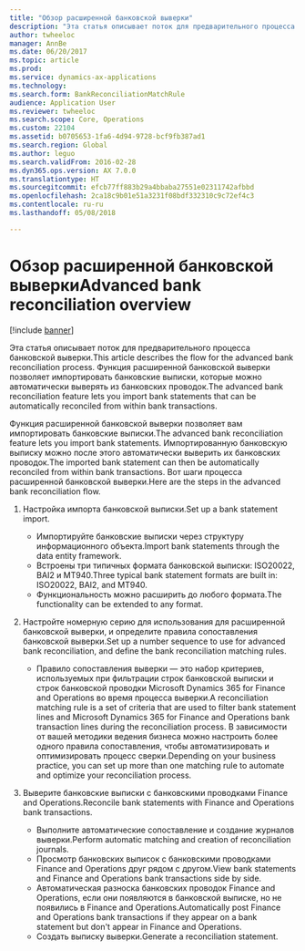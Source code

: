 ```yaml
---
title: "Обзор расширенной банковской выверки"
description: "Эта статья описывает поток для предварительного процесса банковской выверки. Функция расширенной банковской выверки позволяет импортировать банковские выписки, которые можно автоматически выверять из банковских проводок."
author: twheeloc
manager: AnnBe
ms.date: 06/20/2017
ms.topic: article
ms.prod: 
ms.service: dynamics-ax-applications
ms.technology: 
ms.search.form: BankReconciliationMatchRule
audience: Application User
ms.reviewer: twheeloc
ms.search.scope: Core, Operations
ms.custom: 22104
ms.assetid: b0705653-1fa6-4d94-9728-bcf9fb387ad1
ms.search.region: Global
ms.author: leguo
ms.search.validFrom: 2016-02-28
ms.dyn365.ops.version: AX 7.0.0
ms.translationtype: HT
ms.sourcegitcommit: efcb77ff883b29a4bbaba27551e02311742afbbd
ms.openlocfilehash: 2ca18c9b01e51a3231f08bdf332310c9c72ef4c3
ms.contentlocale: ru-ru
ms.lasthandoff: 05/08/2018

---
```


# <a name="advanced-bank-reconciliation-overview"></a><span data-ttu-id="68fb4-104">Обзор расширенной банковской выверки</span><span class="sxs-lookup"><span data-stu-id="68fb4-104">Advanced bank reconciliation overview</span></span>

[!include [banner](../includes/banner.md)]

<span data-ttu-id="68fb4-105">Эта статья описывает поток для предварительного процесса банковской выверки.</span><span class="sxs-lookup"><span data-stu-id="68fb4-105">This article describes the flow for the advanced bank reconciliation process.</span></span> <span data-ttu-id="68fb4-106">Функция расширенной банковской выверки позволяет импортировать банковские выписки, которые можно автоматически выверять из банковских проводок.</span><span class="sxs-lookup"><span data-stu-id="68fb4-106">The advanced bank reconciliation feature lets you import bank statements that can be automatically reconciled from within bank transactions.</span></span>

<span data-ttu-id="68fb4-107">Функция расширенной банковской выверки позволяет вам импортировать банковские выписки.</span><span class="sxs-lookup"><span data-stu-id="68fb4-107">The advanced bank reconciliation feature lets you import bank statements.</span></span> <span data-ttu-id="68fb4-108">Импортированную банковскую выписку можно после этого автоматически выверить их банковских проводок.</span><span class="sxs-lookup"><span data-stu-id="68fb4-108">The imported bank statement can then be automatically reconciled from within bank transactions.</span></span> <span data-ttu-id="68fb4-109">Вот шаги процесса расширенной банковской выверки.</span><span class="sxs-lookup"><span data-stu-id="68fb4-109">Here are the steps in the advanced bank reconciliation flow.</span></span>

1.  <span data-ttu-id="68fb4-110">Настройка импорта банковской выписки.</span><span class="sxs-lookup"><span data-stu-id="68fb4-110">Set up a bank statement import.</span></span>
    -   <span data-ttu-id="68fb4-111">Импортируйте банковские выписки через структуру информационного объекта.</span><span class="sxs-lookup"><span data-stu-id="68fb4-111">Import bank statements through the data entity framework.</span></span>
    -   <span data-ttu-id="68fb4-112">Встроены три типичных формата банковской выписки: ISO20022, BAI2 и MT940.</span><span class="sxs-lookup"><span data-stu-id="68fb4-112">Three typical bank statement formats are built in: ISO20022, BAI2, and MT940.</span></span>
    -   <span data-ttu-id="68fb4-113">Функциональность можно расширить до любого формата.</span><span class="sxs-lookup"><span data-stu-id="68fb4-113">The functionality can be extended to any format.</span></span>

2.  <span data-ttu-id="68fb4-114">Настройте номерную серию для использования для расширенной банковской выверки, и определите правила сопоставления банковской выверки.</span><span class="sxs-lookup"><span data-stu-id="68fb4-114">Set up a number sequence to use for advanced bank reconciliation, and define the bank reconciliation matching rules.</span></span>
    -   <span data-ttu-id="68fb4-115">Правило сопоставления выверки — это набор критериев, используемых при фильтрации строк банковской выписки и строк банковской проводки Microsoft Dynamics 365 for Finance and Operations во время процесса выверки.</span><span class="sxs-lookup"><span data-stu-id="68fb4-115">A reconciliation matching rule is a set of criteria that are used to filter bank statement lines and Microsoft Dynamics 365 for Finance and Operations bank transaction lines during the reconciliation process.</span></span> <span data-ttu-id="68fb4-116">В зависимости от вашей методики ведения бизнеса можно настроить более одного правила сопоставления, чтобы автоматизировать и оптимизировать процесс сверки.</span><span class="sxs-lookup"><span data-stu-id="68fb4-116">Depending on your business practice, you can set up more than one matching rule to automate and optimize your reconciliation process.</span></span>

3.  <span data-ttu-id="68fb4-117">Выверите банковские выписки с банковскими проводками Finance and Operations.</span><span class="sxs-lookup"><span data-stu-id="68fb4-117">Reconcile bank statements with Finance and Operations bank transactions.</span></span>
    -   <span data-ttu-id="68fb4-118">Выполните автоматические сопоставление и создание журналов выверки.</span><span class="sxs-lookup"><span data-stu-id="68fb4-118">Perform automatic matching and creation of reconciliation journals.</span></span>
    -   <span data-ttu-id="68fb4-119">Просмотр банковских выписок с банковскими проводками Finance and Operations друг рядом с другом.</span><span class="sxs-lookup"><span data-stu-id="68fb4-119">View bank statements and Finance and Operations bank transactions side by side.</span></span>
    -   <span data-ttu-id="68fb4-120">Автоматическая разноска банковских проводок Finance and Operations, если они появляются в банковской выписке, но не появились в Finance and Operations.</span><span class="sxs-lookup"><span data-stu-id="68fb4-120">Automatically post Finance and Operations bank transactions if they appear on a bank statement but don't appear in Finance and Operations.</span></span>
    -   <span data-ttu-id="68fb4-121">Создать выписку выверки.</span><span class="sxs-lookup"><span data-stu-id="68fb4-121">Generate a reconciliation statement.</span></span>






